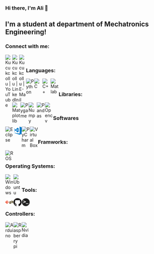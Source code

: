 ### Hi there, I'm Ali 👋


## I'm a student at department of Mechatronics Engineering!


### Connect with me:

[<img align="left" alt="Kucukcollu | YouTube" width="22px" src="https://cdn.jsdelivr.net/npm/simple-icons@v3/icons/youtube.svg" />][youtube]
[<img align="left" alt="Kucukcollu | LinkedIn" width="22px" src="https://cdn.jsdelivr.net/npm/simple-icons@v3/icons/linkedin.svg" />][linkedin]
[<img align="left" alt="Kucukcollu | E-Mail" width="22px" src="https://cdn.jsdelivr.net/npm/simple-icons@3.11.0/icons/mail-dot-ru.svg" />][mail]

<br />

### Languages:

[<img align="left" alt="Python" width="26px" src="https://uchebnik.mos.ru/system_2/game_apps/icons/000/170/470/original/py-logo.png" />][python]
[<img align="left" alt="C" width="26px" src="https://cdn.clipart.email/4b4f39bf4c4e5b717769e9241e1e6aaa_c-programming-logo-free-transparent-clipart-clipartkey_900-751.png" />][c]
[<img align="left" alt="C++" width="26px" src="https://shwanoff.ru/wp-content/uploads/2018/06/c-plus-plus-logo.png" />][c++]
[<img align="left" alt="Matlab" width="26px" src="https://i.stack.imgur.com/Lws7i.png" />][matlab]

<br />

### Libraries:

[<img align="left" alt="Matplotlib" width="26px" src="https://pbs.twimg.com/profile_banners/839501726738755584/1489000264/1500x500" />][matplotlib]
[<img align="left" alt="Pygame" width="26px" src="https://www.leiue.com/uploads/2019/07/Pygame.png" />][pygame]
[<img align="left" alt="Numpy" width="26px" src="https://user-images.githubusercontent.com/98330/64479472-4b35c900-d16c-11e9-8d49-71fc02cd539f.png" />][numpy]
[<img align="left" alt="Pandas" width="26px" src="https://s3.amazonaws.com/coursesity-blog/2019/08/pandas-1.png" />][pandas]
[<img align="left" alt="Opencv" width="26px" src="https://img2.freepng.ru/20180603/bch/kisspng-opencv-computer-vision-library-c-open-now-5b1390e4692f39.9683021615280089324309.jpg" />][opencv]

<br />

### Softwares

[<img align="left" alt="Eclipse" width="26px" src="https://www.eclipse.org/downloads/assets/public/images/logo-eclipse.png" />][eclipse]
[<img align="left" alt="Visual Studio Code" width="26px" src="https://raw.githubusercontent.com/github/explore/80688e429a7d4ef2fca1e82350fe8e3517d3494d/topics/visual-studio-code/visual-studio-code.png" />][vsc]
[<img align="left" alt="PyCharm" width="26px" src="https://moonz.pro/wp-content/uploads/2019/08/183-1832681_python-tool-review-pycharm-logo.png" />][pycharm]
[<img align="left" alt="Virtual Box" width="26px" src="https://img.compbs.com/img/fix/375/how-can-i-fix-virtualboxvm.png" />][Virtual Box]

<br />

### Framworks:

[<img align="left" alt="ROS" width="26px" src="https://www.hisparob.es/wp-content/uploads/2019/10/Imagen-ROS-Pilz.png" />][ros]

<br />

### Operating Systems:

[<img align="left" alt="Windows" width="26px" src="https://www.clipartmax.com/png/full/15-152734_ms-windows-clipart-windows-7-windows-logo-png.png" />][windows]
[<img align="left" alt="Ubuntu" width="26px" src="https://www.clipartmax.com/png/full/180-1805592_ubuntu-logo-clipart-ubuntu-transparent.png" />][ubuntu]

<br />

### Tools:

[<img align="left" alt="Git" width="26px" src="https://raw.githubusercontent.com/github/explore/80688e429a7d4ef2fca1e82350fe8e3517d3494d/topics/git/git.png" />][git]
[<img align="left" alt="GitHub" width="26px" src="https://raw.githubusercontent.com/github/explore/78df643247d429f6cc873026c0622819ad797942/topics/github/github.png" />][github]
[<img align="left" alt="Terminal" width="26px" src="https://raw.githubusercontent.com/github/explore/80688e429a7d4ef2fca1e82350fe8e3517d3494d/topics/terminal/terminal.png" />][terminal]

<br />

### Controllers:

[<img align="left" alt="Arduino" width="26px" src="https://miro.medium.com/max/1024/1*grcYwW_zgkpzP0VEsh3vOg.png" />][arduino]
[<img align="left" alt="Raspberry pi" width="26px" src="https://www.freepngimg.com/thumb/computer/72615-raspberry-kodi-computer-flea-pi-raspbian.png" />][rpi]
[<img align="left" alt="Nvidia" width="26px" src="https://theadvancedimagingsociety.com/wp-content/uploads/2018/12/Nvidia_logo.png" />][nvidia]


<br />
<br />

[youtube]: https://www.youtube.com/channel/UCw2SQt1uw87D8pS4HRXhnBw
[linkedin]: linkedin.com/in/kucukcollu/
[mail]: kucukcollu@outlook.com

[python]: https://www.python.org/
[c]: https://en.wikipedia.org/wiki/C_(programming_language)
[c++]: https://en.wikipedia.org/wiki/The_C%2B%2B_Programming_Language
[matlab]: https://www.mathworks.com/products/matlab.html

[matplotlib]: https://matplotlib.org/
[pygame]: https://www.pygame.org
[numpy]: https://numpy.org
[pandas]: https://pandas.pydata.org/
[opencv]: https://opencv.org/

[eclipse]: https://www.eclipse.org/
[vsc]: https://code.visualstudio.com
[pycharm]: https://www.jetbrains.com/pycharm/
[Virtual Box]: https://www.virtualbox.org

[ros]: https://www.ros.org

[windows]: https://www.microsoft.com/en-us/windows
[ubuntu]: https://ubuntu.com/

[git]: https://git-scm.com/
[github]: https://github.com/
[terminal]: https://en.wikipedia.org/wiki/Terminal

[arduino]: https://www.arduino.cc
[rpi]: https://www.raspberrypi.org/
[nvidia]: https://developer.nvidia.com/
